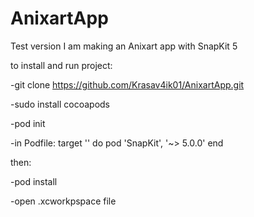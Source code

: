 # AnixartApp
Test version
I am making an Anixart app with SnapKit 5

to install and run project:



-git clone https://github.com/Krasav4ik01/AnixartApp.git

-sudo install cocoapods


-pod init


-in Podfile:
  target '<Your Target Name>' do
    pod 'SnapKit', '~> 5.0.0'
end

then:

-pod install

-open .xcworkpspace file

